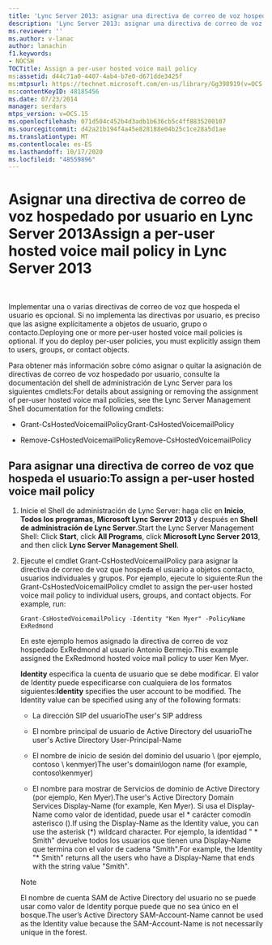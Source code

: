 ```yaml
---
title: 'Lync Server 2013: asignar una directiva de correo de voz hospedado por usuario'
description: 'Lync Server 2013: asignar una directiva de correo de voz hospedado por usuario.'
ms.reviewer: ''
ms.author: v-lanac
author: lanachin
f1.keywords:
- NOCSH
TOCTitle: Assign a per-user hosted voice mail policy
ms:assetid: d44c71a0-4407-4ab4-b7e0-d671dde3425f
ms:mtpsurl: https://technet.microsoft.com/en-us/library/Gg398919(v=OCS.15)
ms:contentKeyID: 48185456
ms.date: 07/23/2014
manager: serdars
mtps_version: v=OCS.15
ms.openlocfilehash: 071d504c452b4d3adb1b636cb5c4ff8835200107
ms.sourcegitcommit: d42a21b194f4a45e828188e04b25c1ce28a5d1ae
ms.translationtype: MT
ms.contentlocale: es-ES
ms.lasthandoff: 10/17/2020
ms.locfileid: "48559896"
---
```

# <a name="assign-a-per-user-hosted-voice-mail-policy-in-lync-server-2013"></a><span data-ttu-id="6731c-103">Asignar una directiva de correo de voz hospedado por usuario en Lync Server 2013</span><span class="sxs-lookup"><span data-stu-id="6731c-103">Assign a per-user hosted voice mail policy in Lync Server 2013</span></span>

 


<span data-ttu-id="6731c-p101">Implementar una o varias directivas de correo de voz que hospeda el usuario es opcional. Si no implementa las directivas por usuario, es preciso que las asigne explícitamente a objetos de usuario, grupo o contacto.</span><span class="sxs-lookup"><span data-stu-id="6731c-p101">Deploying one or more per-user hosted voice mail policies is optional. If you do deploy per-user policies, you must explicitly assign them to users, groups, or contact objects.</span></span>

<span data-ttu-id="6731c-106">Para obtener más información sobre cómo asignar o quitar la asignación de directivas de correo de voz hospedado por usuario, consulte la documentación del shell de administración de Lync Server para los siguientes cmdlets:</span><span class="sxs-lookup"><span data-stu-id="6731c-106">For details about assigning or removing the assignment of per-user hosted voice mail policies, see the Lync Server Management Shell documentation for the following cmdlets:</span></span>

  - <span data-ttu-id="6731c-107">Grant-CsHostedVoicemailPolicy</span><span class="sxs-lookup"><span data-stu-id="6731c-107">Grant-CsHostedVoicemailPolicy</span></span>

  - <span data-ttu-id="6731c-108">Remove-CsHostedVoicemailPolicy</span><span class="sxs-lookup"><span data-stu-id="6731c-108">Remove-CsHostedVoicemailPolicy</span></span>

## <a name="to-assign-a-per-user-hosted-voice-mail-policy"></a><span data-ttu-id="6731c-109">Para asignar una directiva de correo de voz que hospeda el usuario:</span><span class="sxs-lookup"><span data-stu-id="6731c-109">To assign a per-user hosted voice mail policy</span></span>

1.  <span data-ttu-id="6731c-110">Inicie el Shell de administración de Lync Server: haga clic en **Inicio**, **Todos los programas**, **Microsoft Lync Server 2013** y después en **Shell de administración de Lync Server**.</span><span class="sxs-lookup"><span data-stu-id="6731c-110">Start the Lync Server Management Shell: Click **Start**, click **All Programs**, click **Microsoft Lync Server 2013**, and then click **Lync Server Management Shell**.</span></span>

2.  <span data-ttu-id="6731c-p102">Ejecute el cmdlet Grant-CsHostedVoicemailPolicy para asignar la directiva de correo de voz que hospeda el usuario a objetos contacto, usuarios individuales y grupos. Por ejemplo, ejecute lo siguiente:</span><span class="sxs-lookup"><span data-stu-id="6731c-p102">Run the Grant-CsHostedVoicemailPolicy cmdlet to assign the per-user hosted voice mail policy to individual users, groups, and contact objects. For example, run:</span></span>
    
        Grant-CsHostedVoicemailPolicy -Identity "Ken Myer" -PolicyName ExRedmond
    
    <span data-ttu-id="6731c-113">En este ejemplo hemos asignado la directiva de correo de voz hospedado ExRedmond al usuario Antonio Bermejo.</span><span class="sxs-lookup"><span data-stu-id="6731c-113">This example assigned the ExRedmond hosted voice mail policy to user Ken Myer.</span></span>
    
    <span data-ttu-id="6731c-p103">**Identity** especifica la cuenta de usuario que se debe modificar. El valor de Identity puede especificarse con cualquiera de los formatos siguientes:</span><span class="sxs-lookup"><span data-stu-id="6731c-p103">**Identity** specifies the user account to be modified. The Identity value can be specified using any of the following formats:</span></span>
    
      - <span data-ttu-id="6731c-116">La dirección SIP del usuario</span><span class="sxs-lookup"><span data-stu-id="6731c-116">The user's SIP address</span></span>
    
      - <span data-ttu-id="6731c-117">El nombre principal de usuario de Active Directory del usuario</span><span class="sxs-lookup"><span data-stu-id="6731c-117">The user's Active Directory User-Principal-Name</span></span>
    
      - <span data-ttu-id="6731c-118">El nombre de inicio de sesión del dominio del usuario \\ (por ejemplo, contoso \\ kenmyer)</span><span class="sxs-lookup"><span data-stu-id="6731c-118">The user's domain\\logon name (for example, contoso\\kenmyer)</span></span>
    
      - <span data-ttu-id="6731c-119">El nombre para mostrar de Servicios de dominio de Active Directory (por ejemplo, Ken Myer).</span><span class="sxs-lookup"><span data-stu-id="6731c-119">The user's Active Directory Domain Services Display-Name (for example, Ken Myer).</span></span> <span data-ttu-id="6731c-120">Si usa el Display-Name como valor de identidad, puede usar el \* carácter comodín asterisco ().</span><span class="sxs-lookup"><span data-stu-id="6731c-120">If using the Display-Name as the Identity value, you can use the asterisk (\*) wildcard character.</span></span> <span data-ttu-id="6731c-121">Por ejemplo, la identidad " \* Smith" devuelve todos los usuarios que tienen una Display-Name que termina con el valor de cadena "Smith".</span><span class="sxs-lookup"><span data-stu-id="6731c-121">For example, the Identity "\* Smith" returns all the users who have a Display-Name that ends with the string value "Smith".</span></span>
    

    > [!NOTE]  
    > <span data-ttu-id="6731c-122">El nombre de cuenta SAM de Active Directory del usuario no se puede usar como valor de Identity porque puede que no sea único en el bosque.</span><span class="sxs-lookup"><span data-stu-id="6731c-122">The user’s Active Directory SAM-Account-Name cannot be used as the Identity value because the SAM-Account-Name is not necessarily unique in the forest.</span></span>


